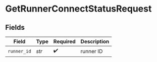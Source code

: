 # GetRunnerConnectStatusRequest


## Fields

| Field              | Type               | Required           | Description        |
| ------------------ | ------------------ | ------------------ | ------------------ |
| `runner_id`        | *str*              | :heavy_check_mark: | runner ID          |